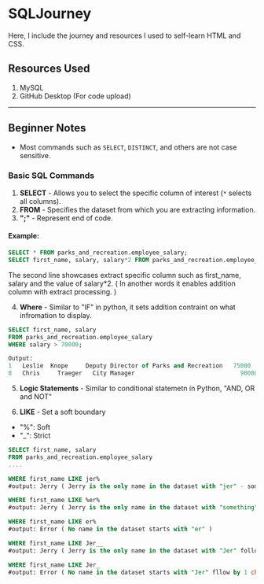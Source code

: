 # SQLJourney

Here, I include the journey and resources I used to self-learn HTML and CSS.

## Resources Used
1. MySQL
2. GitHub Desktop (For code upload)

---

## Beginner Notes

- Most commands such as `SELECT`, `DISTINCT`, and others are not case sensitive.

### Basic SQL Commands
1. **SELECT** - Allows you to select the specific column of interest (`*` selects all columns).
2. **FROM** - Specifies the dataset from which you are extracting information.
3. **";"** - Represent end of code.

#### Example:

```sql
SELECT * FROM parks_and_recreation.employee_salary;
SELECT first_name, salary, salary*2 FROM parks_and_recreation.employee_salary;
````

The second line showcases extract specific column such as first_name, salary and the value of salary*2. ( In another words it enables addition column with extract processing. )

4. **Where** - Similar to "IF" in python, it sets addition contraint on what infromation to display.

```sql
SELECT first_name, salary
FROM parks_and_recreation.employee_salary
WHERE salary > 70000;

Output:
1	Leslie	Knope	  Deputy Director of Parks and Recreation	75000	  1
8	Chris	  Traeger	City Manager	                          90000	  3
```

5. **Logic Statements** - Similar to conditional statemetn in Python, "AND, OR and NOT"<br>


7. **LIKE** - Set a soft boundary
  - "%": Soft
  - "_": Strict

```sql
SELECT first_name, salary
FROM parks_and_recreation.employee_salary
....

WHERE first_name LIKE jer%
#output: Jerry ( Jerry is the only name in the dataset with "jer" - something )

WHERE first_name LIKE %er%
#output: Jerry ( Jerry is the only name in the dataset with "something" - er - "something

WHERE first_name LIKE er%
#output: Error ( No name in the dataset starts with "er" )

WHERE first_name LIKE Jer__
#output: Jerry ( Jerry is the only name in the dataset with "Jer" follow by 2 character )

WHERE first_name LIKE Jer_
#output: Error ( No name in the dataset starts with "Jer" fllow by 1 character )

```







